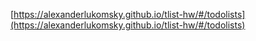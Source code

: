 [https://alexanderlukomsky.github.io/tlist-hw/#/todolists](https://alexanderlukomsky.github.io/tlist-hw/#/todolists)
